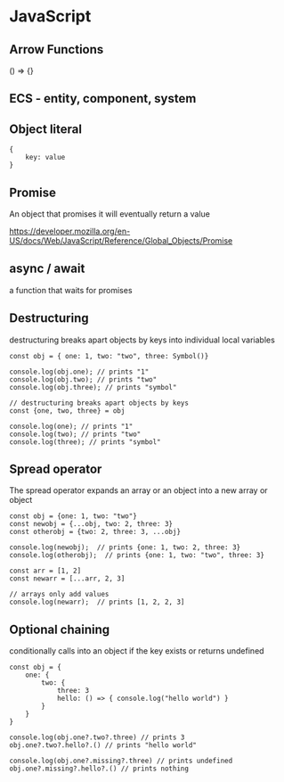 # JavaScript

## Arrow Functions

() => {}

## ECS - entity, component, system


## Object literal

```
{
    key: value
}
```

## Promise
An object that promises it will eventually return a value

https://developer.mozilla.org/en-US/docs/Web/JavaScript/Reference/Global_Objects/Promise

## async / await
a function that waits for promises

## Destructuring
destructuring breaks apart objects by keys into individual local variables

```
const obj = { one: 1, two: "two", three: Symbol()}

console.log(obj.one); // prints "1"
console.log(obj.two); // prints "two"
console.log(obj.three); // prints "symbol"

// destructuring breaks apart objects by keys
const {one, two, three} = obj

console.log(one); // prints "1"
console.log(two); // prints "two"
console.log(three); // prints "symbol"
```

## Spread operator
The spread operator expands an array or an object into a new array or object

```
const obj = {one: 1, two: "two"}
const newobj = {...obj, two: 2, three: 3}
const otherobj = {two: 2, three: 3, ...obj}

console.log(newobj);  // prints {one: 1, two: 2, three: 3}
console.log(otherobj);  // prints {one: 1, two: "two", three: 3}

const arr = [1, 2]
const newarr = [...arr, 2, 3]

// arrays only add values
console.log(newarr);  // prints [1, 2, 2, 3]
```

## Optional chaining
conditionally calls into an object if the key exists or returns undefined

```
const obj = { 
    one: {
        two: {
            three: 3
            hello: () => { console.log("hello world") }
        }
    }
}

console.log(obj.one?.two?.three) // prints 3
obj.one?.two?.hello?.() // prints "hello world"

console.log(obj.one?.missing?.three) // prints undefined
obj.one?.missing?.hello?.() // prints nothing
```